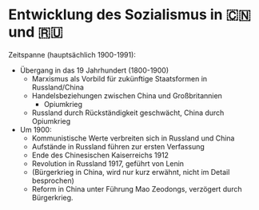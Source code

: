 # Entwicklung des Sozialismus in 🇨🇳 und 🇷🇺

Zeitspanne (hauptsächlich 1900-1991):

* Übergang in das 19 Jahrhundert (1800-1900)
    * Marxismus als Vorbild für zukünftige Staatsformen in Russland/China
    * Handelsbeziehungen zwischen China und Großbritannien
        * Opiumkrieg
    * Russland durch Rückständigkeit geschwächt, China durch Opiumkrieg 
* Um 1900:
    * Kommunistische Werte verbreiten sich in Russland und China
    * Aufstände in Russland führen zur ersten Verfassung
    * Ende des Chinesischen Kaiserreichs 1912
    * Revolution in Russland 1917, geführt von Lenin
    * (Bürgerkrieg in China, wird nur kurz erwähnt, nicht im Detail besprochen)
    * Reform in China unter Führung Mao Zeodongs, verzögert durch Bürgerkrieg.
